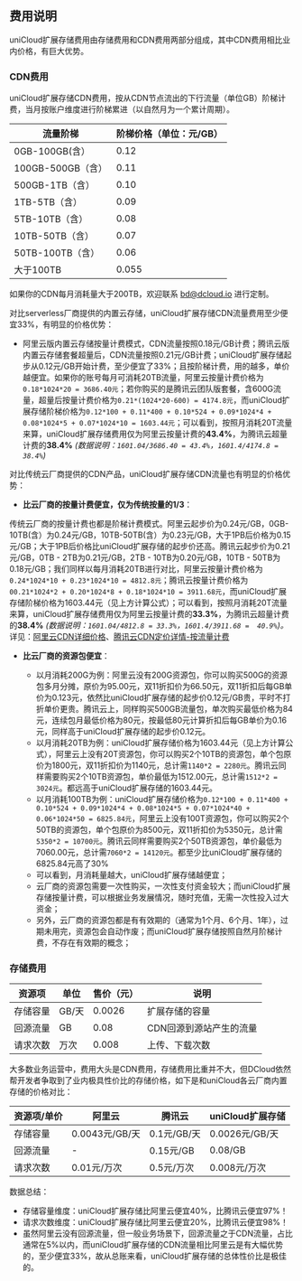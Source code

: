 ## 费用说明

uniCloud扩展存储费用由存储费用和CDN费用两部分组成，其中CDN费用相比业内价格，有巨大优势。

### CDN费用

uniCloud扩展存储CDN费用，按从CDN节点流出的下行流量（单位GB）阶梯计费，当月按账户维度进行阶梯累进（以自然月为一个累计周期）。 

|流量阶梯			|阶梯价格（单位：元/GB）	|
|--				|--						|
|0GB-100GB(含）	    |0.12		        |
|100GB-500GB（含）    |0.11				|
|500GB-1TB（含）    |0.10				|
|1TB-5TB（含）	    |0.09				|
|5TB-10TB（含）	    |0.08				|
|10TB-50TB（含）	   |0.07				|
|50TB-100TB（含）	|0.06				|
|大于100TB	|0.055				|

如果你的CDN每月消耗量大于200TB，欢迎联系 bd@dcloud.io 进行定制。

对比serverless厂商提供的内置云存储，uniCloud扩展存储CDN流量费用至少便宜33%，有明显的价格优势：

- 阿里云版内置云存储按量计费模式，CDN流量按照0.18元/GB计费；腾讯云版内置云存储套餐超量后，CDN流量按照0.21元/GB计费；uniCloud扩展存储起步从0.12元/GB开始计费，至少便宜了33%；且按阶梯计费，用的越多，单价越便宜。如果你的账号每月可消耗20TB流量，阿里云按量计费价格为`0.18*1024*20 = 3686.40元`；若你购买的是腾讯云团队版套餐，含600G流量，超量后按量计费价格为`0.21*(1024*20-600) = 4174.8元`，而uniCloud扩展存储阶梯价格为`0.12*100 + 0.11*400 + 0.10*524 + 0.09*1024*4 + 0.08*1024*5 + 0.07*1024*10 = 1603.44元`；可以看到，按照月消耗20T流量来算，uniCloud扩展存储费用仅为阿里云按量计费的**43.4%**，为腾讯云超量计费的**38.4%**  *(数据说明：`1601.04/3686.40 = 43.4%`，`1601.4/4174.8 =  38.4%`)*


对比传统云厂商提供的CDN产品，uniCloud扩展存储CDN流量也有明显的价格优势：

- **比云厂商的按量计费便宜，仅为传统按量的1/3**：

传统云厂商的按量计费也都是阶梯计费模式。阿里云起步价为0.24元/GB，0GB-10TB(含）为0.24元/GB，10TB-50TB(含）为0.23元/GB，大于1PB后价格为0.15元/GB；大于1PB后价格比uniCloud扩展存储的起步价还高。腾讯云起步价为0.21元/GB，0TB - 2TB为0.21元/GB，2TB - 10TB为0.20元/GB，10TB - 50TB为0.18元/GB；我们同样以每月消耗20TB进行对比，阿里云按量计费价格为`0.24*1024*10 + 0.23*1024*10 = 4812.8元`；腾讯云按量计费价格为`00.21*1024*2 + 0.20*1024*8 + 0.18*1024*10 = 3911.68元`，而uniCloud扩展存储阶梯价格为1603.44元（见上方计算公式）；可以看到，按照月消耗20T流量来算，uniCloud扩展存储费用仅为阿里云按量计费的**33.3%**，为腾讯云超量计费的**38.4%**  *(数据说明：`1601.04/4812.8 = 33.3%`，`1601.4/3911.68 =  40.9%`)。* 详见：[阿里云CDN详细价格](https://www.aliyun.com/price/product?spm=5176.21213303.J_qCOwPWspKEuWcmp8qiZNQ.3.36562f3dxom8j3#/cdn/detail/cdn)、[腾讯云CDN定价详情-按流量计费](https://cloud.tencent.com/document/product/228/2949#.E6.8C.89.E6.B5.81.E9.87.8F.E8.AE.A1.E8.B4.B9)

- **比云厂商的资源包便宜**：

	* 以月消耗200G为例：阿里云没有200G资源包，你可以购买500G的资源包多月分摊，原价为95.00元，双11折扣价为66.50元，双11折扣后每GB单价为0.123元，依然比uniCloud扩展存储的起步价0.12元/GB贵，平时不打折单价更贵。腾讯云上，同样购买500GB流量包，单次购买最低价格为84元，连续包月最低价格为80元，按最低80元计算折扣后每GB单价为0.16元，同样高于uniCloud扩展存储的起步价0.12元。
	* 以月消耗20TB为例：uniCloud扩展存储价格为1603.44元（见上方计算公式），阿里云上没有20T资源包，你可以购买2个10TB的资源包，单个包原价为1800元，双11折扣价为1140元，总计需`1140*2 = 2280元`。腾讯云同样需要购买2个10TB资源包，单价最低为1512.00元，总计需`1512*2 = 3024元`。都远高于uniCloud扩展存储的1603.44元。
    * 以月消耗100TB为例：uniCloud扩展存储价格为`0.12*100 + 0.11*400 + 0.10*524 + 0.09*1024*4 + 0.08*1024*5 + 0.07*1024*40 + 0.06*1024*50 = 6825.84元`，阿里云上没有100T资源包，你可以购买2个50TB的资源包，单个包原价为8500元，双11折扣价为5350元，总计需`5350*2 = 10700元`。腾讯云同样需要购买2个50TB资源包，单价最低为7060.00元，总计需`7060*2 = 14120元`。都至少比uniCloud扩展存储的6825.84元高了30%
    * 可以看到，月消耗量越大，uniCloud扩展存储越便宜；
	* 云厂商的资源包需要一次性购买，一次性支付资金较大；而uniCloud扩展存储按量计费，可以根据业务发展情况，随时充值，无需一次性投入过大资金；
	* 另外，云厂商的资源包都是有有效期的（通常为1个月、6个月、1年），过期未用完，资源包会自动作废；而uniCloud扩展存储按照自然月阶梯计费，不存在有效期的概念；

### 存储费用


|资源项		|单位	|售价（元）	| 说明|
|--			|--		|--			|--			|
|存储容量		|GB/天  |0.0026		|扩展存储的容量|
|回源流量		|GB		|0.08		|CDN回源到源站产生的流量	|
|请求次数		|万次	|0.008 	    |上传、下载次数|

大多数业务运营中，费用大头是CDN费用，存储费用比重并不大，但DCloud依然帮开发者争取到了业内极具性价比的存储价格，如下是和uniCloud各云厂商内置存储的价格对比：

|资源项/单价		|阿里云	|腾讯云	| uniCloud扩展存储|
|--			|--		|--			|--			|
|存储容量		|0.0043元/GB/天 |0.1元/GB/天		|0.0026元/GB/天|
|回源流量		|-		|0.15元/GB		|0.08/GB	|
|请求次数		|0.01元/万次	|0.5元/万次 	    |0.008元/万次|

数据总结：
- 存储容量维度：uniCloud扩展存储比阿里云便宜40%，比腾讯云便宜97%！
- 请求次数维度：uniCloud扩展存储比阿里云便宜20%，比腾讯云便宜98%！
- 虽然阿里云没有回源流量，但一般业务场景下，回源流量之于CDN流量，占比通常在5%以内，而uniCloud扩展存储的CDN流量相比阿里云是有大幅优势的，至少便宜33%，故从总账来看，uniCloud扩展存储的总体性价比是极佳的。

